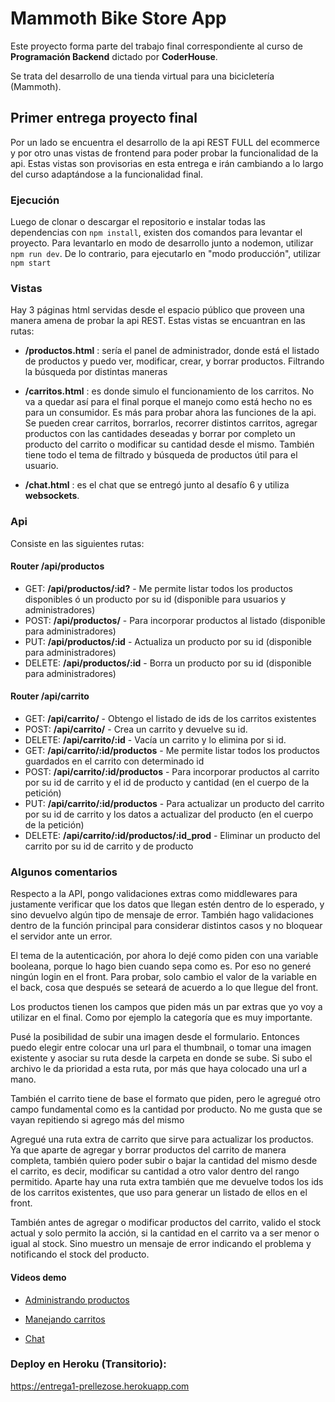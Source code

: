 # Mammoth Bike Store App

Este proyecto forma parte del trabajo final correspondiente al curso de **Programación Backend** dictado por **CoderHouse**.

Se trata del desarrollo de una tienda virtual para una bicicletería (Mammoth).

## Primer entrega proyecto final

Por un lado se encuentra el desarrollo de la api REST FULL del ecommerce y por otro unas vistas de frontend para poder probar la funcionalidad de la api.
Estas vistas son provisorias en esta entrega e irán cambiando a lo largo del curso adaptándose a la funcionalidad final.

### Ejecución

Luego de clonar o descargar el repositorio e instalar todas las dependencias con `npm install`, existen dos comandos para levantar el proyecto.
Para levantarlo en modo de desarrollo junto a nodemon, utilizar `npm run dev`. De lo contrario, para ejecutarlo en "modo producción", utilizar `npm start`

### Vistas

Hay 3 páginas html servidas desde el espacio público que proveen una manera amena de probar la api REST.
Estas vistas se encuantran en las rutas:

- **/productos.html** : sería el panel de administrador, donde está el listado de productos y puedo ver, modificar, crear, y borrar productos. Filtrando la búsqueda por distintas maneras

- **/carritos.html** : es donde simulo el funcionamiento de los carritos. No va a quedar así para el final porque el manejo como está hecho no es para un consumidor. Es más para probar ahora las funciones de la api. Se pueden crear carritos, borrarlos, recorrer distintos carritos, agregar productos con las cantidades deseadas y borrar por completo un producto del carrito o modificar su cantidad desde el mismo. También tiene todo el tema de filtrado y búsqueda de productos útil para el usuario.

- **/chat.html** : es el chat que se entregó junto al desafío 6 y utiliza **websockets**.

### Api

Consiste en las siguientes rutas:

#### Router /api/productos

- GET: **/api/productos/:id?** - Me permite listar todos los productos disponibles ó un producto por su id (disponible para usuarios y administradores)
- POST: **/api/productos/** - Para incorporar productos al listado (disponible para administradores)
- PUT: **/api/productos/:id** - Actualiza un producto por su id (disponible para administradores)
- DELETE: **/api/productos/:id** - Borra un producto por su id (disponible para administradores)

#### Router /api/carrito

- GET: **/api/carrito/** - Obtengo el listado de ids de los carritos existentes
- POST: **/api/carrito/** - Crea un carrito y devuelve su id.
- DELETE: **/api/carrito/:id** - Vacía un carrito y lo elimina por si id.
- GET: **/api/carrito/:id/productos** - Me permite listar todos los productos guardados en el carrito con determinado id
- POST: **/api/carrito/:id/productos** - Para incorporar productos al carrito por su id de carrito y el id de producto y cantidad (en el cuerpo de la petición)
- PUT: **/api/carrito/:id/productos** - Para actualizar un producto del carrito por su id de carrito y los datos a actualizar del producto (en el cuerpo de la petición)
- DELETE: **/api/carrito/:id/productos/:id_prod** - Eliminar un producto del carrito por su id de carrito y de producto

### Algunos comentarios

Respecto a la API, pongo validaciones extras como middlewares para justamente verificar que los datos que llegan estén dentro de lo esperado, y sino devuelvo algún tipo de mensaje de error. También hago validaciones dentro de la función principal para considerar distintos casos y no bloquear el servidor ante un error.

El tema de la autenticación, por ahora lo dejé como piden con una variable booleana, porque lo hago bien cuando sepa como es. Por eso no generé ningún login en el front. Para probar, solo cambio el valor de la variable en el back, cosa que después se seteará de acuerdo a lo que llegue del front.

Los productos tienen los campos que piden más un par extras que yo voy a utilizar en el final. Como por ejemplo la categoría que es muy importante.

Pusé la posibilidad de subir una imagen desde el formulario. Entonces puedo elegir entre colocar una url para el thumbnail, o tomar una imagen existente y asociar su ruta desde la carpeta en donde se sube. Si subo el archivo le da prioridad a esta ruta, por más que haya colocado una url a mano.

También el carrito tiene de base el formato que piden, pero le agregué otro campo fundamental como es la cantidad por producto. No me gusta que se vayan repitiendo si agrego más del mismo

Agregué una ruta extra de carrito que sirve para actualizar los productos. Ya que aparte de agregar y borrar productos del carrito de manera completa, también quiero poder subir o bajar la cantidad del mismo desde el carrito, es decir, modificar su cantidad a otro valor dentro del rango permitido. Aparte hay una ruta extra también que me devuelve todos los ids de los carritos existentes, que uso para generar un listado de ellos en el front.

También antes de agregar o modificar productos del carrito, valido el stock actual y solo permito la acción, si la cantidad en el carrito va a ser menor o igual al stock. Sino muestro un mensaje de error indicando el problema y notificando el stock del producto.

#### Videos demo

- [Administrando productos](https://drive.google.com/file/d/1Doq09PCSIOYAJkUAQB6Nx3eRucIqIazm/view)

- [Manejando carritos](https://drive.google.com/file/d/12nTy6DGwEsbV7JIcJZzSCrtHCKq-Ltfu/view)

- [Chat](https://drive.google.com/file/d/1N9gJxCTkbRzpF2LY81fshBhQUbH4YkD0/view)

### Deploy en Heroku (Transitorio):

https://entrega1-prellezose.herokuapp.com
